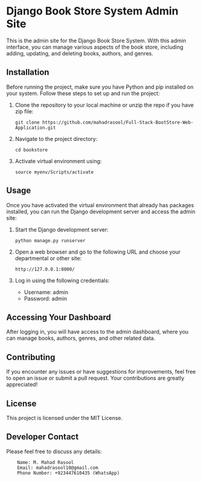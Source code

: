 # Django Book Store System Admin Site

This is the admin site for the Django Book Store System. With this admin interface, you can manage various aspects of the book store, including adding, updating, and deleting books, authors, and genres.

## Installation

Before running the project, make sure you have Python and pip installed on your system. Follow these steps to set up and run the project:

1. Clone the repository to your local machine or unzip the repo if you have zip file:

   ```
   git clone https://github.com/mahadrasool/Full-Stack-BootStore-Web-Application.git
   ```

2. Navigate to the project directory:

   ```
   cd bookstore
   ```

3. Activate virtual environment using:

   ```
   source myenv/Scripts/activate
   ```

## Usage

Once you have activated the virtual environment that already has packages installed, you can run the Django development server and access the admin site:

1. Start the Django development server:

   ```
   python manage.py runserver
   ```

2. Open a web browser and go to the following URL and choose your departmental or other site:

   ```
   http://127.0.0.1:8000/
   ```

3. Log in using the following credentials:

   - Username: admin
   - Password: admin

## Accessing Your Dashboard

After logging in, you will have access to the admin dashboard, where you can manage books, authors, genres, and other related data.

## Contributing

If you encounter any issues or have suggestions for improvements, feel free to open an issue or submit a pull request. Your contributions are greatly appreciated!

## License

This project is licensed under the MIT License.

## Developer Contact

Please feel free to discuss any details:

```
    Name: M. Mahad Rasool
    Email: mahadrasool10@gmail.com
    Phone Number: +923447610435 (WhatsApp)
```
